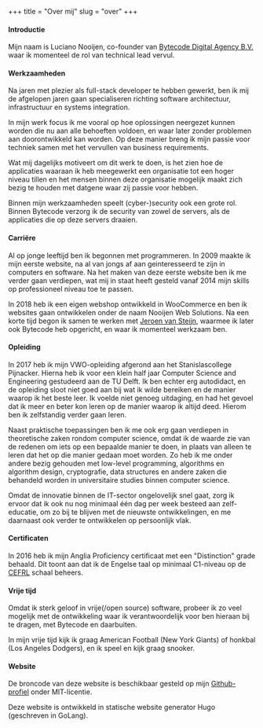 +++
title = "Over mij"
slug = "over"
+++

#### Introductie

Mijn naam is Luciano Nooijen, co-founder van [Bytecode Digital Agency B.V.](https://bytecode.nl) waar ik momenteel de rol van technical lead vervul.

#### Werkzaamheden

Na jaren met plezier als full-stack developer te hebben gewerkt, ben ik mij de afgelopen jaren gaan specialiseren richting software architectuur, infrastructuur en systems integration.

In mijn werk focus ik me vooral op hoe oplossingen neergezet kunnen worden die nu aan alle behoeften voldoen, en waar later zonder problemen aan doorontwikkeld kan worden. Op deze manier breng ik mijn passie voor techniek samen met het vervullen van business requirements.

Wat mij dagelijks motiveert om dit werk te doen, is het zien hoe de applicaties waaraan ik heb meegewerkt een organisatie tot een hoger niveau tillen en het mensen binnen deze organisatie mogelijk maakt zich bezig te houden met datgene waar zij passie voor hebben.

Binnen mijn werkzaamheden speelt (cyber-)security ook een grote rol. Binnen Bytecode verzorg ik de security van zowel de servers, als de applicaties die op deze servers draaien.

#### Carriëre

Al op jonge leeftijd ben ik begonnen met programmeren. In 2009 maakte ik mijn eerste website, na al van jongs af aan geinteresseerd te zijn in computers en software. Na het maken van deze eerste website ben ik me verder gaan verdiepen, wat mij in staat heeft gesteld vanaf 2014 mijn skills op professioneel niveau toe te passen. 

In 2018 heb ik een eigen webshop ontwikkeld in WooCommerce en ben ik websites gaan ontwikkelen onder de naam Nooijen Web Solutions. Na een korte tijd begon ik samen te werken met [Jeroen van Steijn](https://jeroenvansteijn.nl), waarmee ik later ook Bytecode heb opgericht, en waar ik momenteel werkzaam ben.

#### Opleiding

In 2017 heb ik mijn VWO-opleiding afgerond aan het Stanislascollege Pijnacker. Hierna heb ik voor een klein half jaar Computer Science and Engineering gestudeerd aan de TU Delft. Ik ben echter erg autodidact, en de opleiding sloot niet goed aan bij wat ik wilde bereiken en de manier waarop ik het beste leer. Ik voelde niet genoeg uitdaging, en had het gevoel dat ik meer en beter kon leren op de manier waarop ik altijd deed. Hierom ben ik zelfstandig verder gaan leren.

Naast praktische toepassingen ben ik me ook erg gaan verdiepen in theoretische zaken rondom computer science, omdat ik de waarde zie van de redenen om iets op een bepaalde manier te doen, in plaats van alleen te leren dat het op die manier gedaan moet worden. Zo heb ik me onder andere bezig gehouden met low-level programming, algorithms en algorithm design, cryptografie, data structures en andere zaken die behandeld worden in universitaire studies binnen computer science.

Omdat de innovatie binnen de IT-sector ongelovelijk snel gaat, zorg ik ervoor dat ik ook nu nog minimaal één dag per week besteed aan zelf-educatie, om zo bij te blijven met de nieuwste ontwikkelingen, en me daarnaast ook verder te ontwikkelen op persoonlijk vlak.

#### Certificaten

In 2016 heb ik mijn Anglia Proficiency certificaat met een "Distinction" grade behaald. Dit toont aan dat ik de Engelse taal op minimaal C1-niveau op de [CEFRL](https://en.wikipedia.org/wiki/Common_European_Framework_of_Reference_for_Languages) schaal beheers.

#### Vrije tijd

Omdat ik sterk geloof in vrije(/open source) software, probeer ik zo veel mogelijk met de ontwikkeling waar ik verantwoordelijk voor ben hieraan bij te dragen, met Bytecode en daarbuiten.

In mijn vrije tijd kijk ik graag American Football (New York Giants) of honkbal (Los Angeles Dodgers), en ik speel en kijk graag snooker.

#### Website

De broncode van deze website is beschikbaar gesteld op mijn [Github-profiel](https://github.com/lucianonooijen/personal-website) onder MIT-licentie.

Deze website is ontwikkeld in statische website generator Hugo (geschreven in GoLang).

